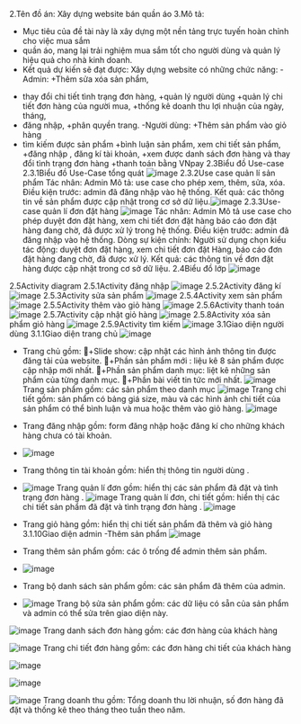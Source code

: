 2.Tên đồ án: Xây dựng website bán quần áo
3.Mô tả:
- Mục tiêu của đề tài này là xây dựng một nền tảng trực tuyến hoàn chỉnh cho việc mua sắm
- quần áo, mang lại trải nghiệm mua sắm tốt cho người dùng và quản lý hiệu quả cho nhà kinh doanh.
- Kết quả dự kiến sẽ đạt được:
Xây dựng website có những chức năng:
-Admin:
+Thêm sửa xóa sản phẩm,
+ thay đổi chi tiết tình trạng đơn hàng,
+quản lý người dùng
+quản lý chi tiết đơn hàng của người mua,
+thống kê doanh thu lợi nhuận của ngày, tháng,
+ đăng nhập, 
+phân quyền trang.
-Người dùng:
+Thêm sản phẩm vào giỏ hàng
+ tìm kiếm được sản phẩm
+bình luận sản phẩm, xem chi tiết sản phẩm, 
+đăng nhập , đăng kí tài khoản, 
+xem được danh sách đơn hàng  và thay đổi tình trạng đơn hàng
+thanh toán bằng VNpay
2.3Biểu đồ Use-case
  2.3.1Biểu đồ Use-Case tổng quát
  ![image](https://github.com/trunglv2303/DACS2/assets/142105875/501f8f35-8f4a-4c56-812a-b1f5754c8d9a)
  2.3.2Use case quản lí sản phẩm
  Tác nhân: Admin
Mô tả: use case cho phép xem, thêm, sửa, xóa.
Điều kiện trước: admin đã đăng nhập vào hệ thống.
Kết quả: các thông tin về sản phẩm được cập nhật trong cơ sở dữ liệu.![image](https://github.com/trunglv2303/DACS2/assets/142105875/373dcf10-56c2-41a2-ba86-1b0c377e899e)
2.3.3Use-case quản lí đơn đặt hàng
  ![image](https://github.com/trunglv2303/DACS2/assets/142105875/9a4c2d9a-e932-4e01-9daa-99177b734b4e)
  Tác nhân: Admin
Mô tả use case cho phép duyệt đơn đặt hàng, xem chi tiết đơn đặt hàng báo cáo đơn đặt hàng đang chờ, đã được xử lý trong hệ thống.
Điều kiện trước: admin đã đăng nhập vào hệ thống.
Dòng sự kiện chính: 
Người sử dụng chọn kiểu tác động: duyệt đơn đặt hàng, xem chi tiết đơn đặt 
Hàng, báo cáo đơn đặt hàng đang chờ, đã được xử lý.
Kết quả: các thông tin về đơn đặt hàng được cập nhật trong cơ sở dữ liệu.
2.4Biểu đồ lớp
![image](https://github.com/trunglv2303/DACS2/assets/142105875/271a1a8e-aa33-4ceb-98ef-1a271513fd61)

2.5Activity diagram
2.5.1Activity đăng nhập
![image](https://github.com/trunglv2303/DACS2/assets/142105875/9ccdf7ad-e93b-4a0f-bac0-908c430913c9)
2.5.2Activity đăng kí
![image](https://github.com/trunglv2303/DACS2/assets/142105875/42d1c587-6c99-4f60-af4c-e73bf027221f)
2.5.3Activity sửa sản phẩm
![image](https://github.com/trunglv2303/DACS2/assets/142105875/ce49708c-8098-43f4-a661-2222371f14fd)
2.5.4Activity xem sản phẩm
![image](https://github.com/trunglv2303/DACS2/assets/142105875/bbe774ff-4a28-44e2-9723-afd5db809e22)
2.5.5Activity thêm vào giỏ hàng
![image](https://github.com/trunglv2303/DACS2/assets/142105875/288d5529-8dbb-4825-83aa-99bb40d6c89f)
2.5.6Activity thanh toán
![image](https://github.com/trunglv2303/DACS2/assets/142105875/83e9c972-37fd-4d0a-a41d-28552fa74cc9)
2.5.7Activity cập nhật giỏ hàng
![image](https://github.com/trunglv2303/DACS2/assets/142105875/e89b581e-7c7a-474a-854f-fb1598ead600)
2.5.8Activity xóa sản phẩm giỏ hàng
![image](https://github.com/trunglv2303/DACS2/assets/142105875/90b050da-cf76-4574-9ba9-d25257388c3d)
2.5.9Activity tìm kiếm
![image](https://github.com/trunglv2303/DACS2/assets/142105875/f382e05a-d69d-47ca-b1c5-d699f8ebe65e)
3.1Giao diện người dùng
3.1.1Giao diện trang chủ
![image](https://github.com/trunglv2303/DACS2/assets/142105875/bda6d85b-4279-4f88-b9c6-eb751f6e901c)
- Trang chủ gồm:
+Slide show: cập nhật các hình ảnh thông tin được đăng tải của website.
+Phần sản phẩm mới : liệu kê 8 sản phẩm được cập nhập mới nhất.
+Phần sản phẩm danh mục: liệt kê những sản phẩm của từng danh mục.
+Phần bài viết tin tức mới nhất.
![image](https://github.com/trunglv2303/DACS2/assets/142105875/53909d9b-2c4f-4da0-9bf3-755751d81120)
Trang sản phẩm gồm: các sản phẩm theo danh mục
![image](https://github.com/trunglv2303/DACS2/assets/142105875/cfaebd9d-b581-495e-a57d-40ef39e474c0)
Trang chi tiết gồm: sản phẩm có bảng giá size, màu và các hình ảnh chi tiết của sản phẩm có thể bình luận và mua hoặc thêm vào giỏ hàng.
![image](https://github.com/trunglv2303/DACS2/assets/142105875/713bdfdf-f1b5-4c9b-99c6-34914e9e68b3)
- Trang đăng nhập gồm: form đăng nhập hoặc đăng kí cho những khách hàng chưa có tài khoản.
- ![image](https://github.com/trunglv2303/DACS2/assets/142105875/0fa4360e-c5f2-41ff-b55e-3ce10c51e1b6)
- Trang thông tin tài khoản gồm: hiển thị thông tin người dùng .
- ![image](https://github.com/trunglv2303/DACS2/assets/142105875/47e78f6c-9e16-44b4-8de6-a97f6281285a)
Trang quản lí đơn gồm: hiển thị các sản phẩm đã đặt và tình trạng đơn hàng .
![image](https://github.com/trunglv2303/DACS2/assets/142105875/b20d2c82-febd-4970-a603-77be26e89f52)
Trang quản lí đơn, chi tiết gồm: hiển thị các chi tiết sản phẩm đã đặt và tình trạng đơn hàng .
![image](https://github.com/trunglv2303/DACS2/assets/142105875/e7e49fd6-e246-428a-91ff-e934fcb2c23a)
- Trang giỏ hàng gồm: hiển thị chi tiết sản phẩm đã thêm và giỏ hàng
3.1.10Giao diện admin
  -Thêm sản phẩm
![image](https://github.com/trunglv2303/DACS2/assets/142105875/c856c24f-023f-4b86-9272-efe99f7f843e)
- Trang thêm sản phẩm gồm: các ô trống để admin thêm sản phẩm.

- ![image](https://github.com/trunglv2303/DACS2/assets/142105875/772eeef9-9951-4cdd-9bef-206491ec051e)
- Trang bộ danh sách sản phẩm gồm: các sản phẩm đã thêm của admin.

- ![image](https://github.com/trunglv2303/DACS2/assets/142105875/4e55857b-269d-4de7-a78b-39e544fb5b4b)
Trang bộ sửa sản phẩm gồm: các dữ liệu có sẵn của sản phẩm và admin có thể sửa trên giao diện này.

![image](https://github.com/trunglv2303/DACS2/assets/142105875/baafc40a-0ffa-476c-970a-e8414d046529)
Trang danh sách đơn hàng gồm: các đơn hàng của khách hàng

![image](https://github.com/trunglv2303/DACS2/assets/142105875/9ec7ca83-4d02-4d20-ab07-bf9c66111f9d)
 Trang chi tiết đơn hàng gồm: các đơn hàng chi tiết của khách hàng

 ![image](https://github.com/trunglv2303/DACS2/assets/142105875/ce288800-8b4b-462a-843f-bee28a38bb65)

 ![image](https://github.com/trunglv2303/DACS2/assets/142105875/e0b5e4dd-dc98-4fca-8887-15c482f9d1c9)

 ![image](https://github.com/trunglv2303/DACS2/assets/142105875/c42803e9-e2f7-48e2-95c1-d0715e5335b5)
 Trang doanh thu gồm: Tổng doanh thu lời nhuận, số đơn hàng đã đặt và thống kê theo tháng theo tuần theo năm.









